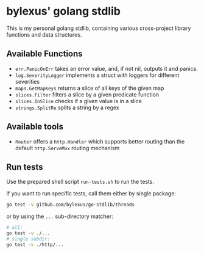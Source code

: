 # bylexus' golang stdlib

This is my personal golang stdlib, containing various cross-project library functions
and data structures.

## Available Functions

* `err.PanicOnErr` takes an error value, and, if not nil, outputs it and panics.
* `log.SeverityLogger` implements a struct with loggers for different severities
* `maps.GetMapKeys` returns a slice of all keys of the given map
* `slices.Filter` filters a slice by a given predicate function
* `slices.InSlice` checks if a given value is in a slice
* `strings.SplitRe` splits a string by a regex

## Available tools

* `Router` offers a `http.Handler` which supports better routing than the default `http.ServeMux` routing mechanism

## Run tests

Use the prepared shell script `run-tests.sh` to run the tests.

If you want to run specific tests, call them either by single package:

```sh
go test -v github.com/bylexus/go-stdlib/threads
```

or by using the `...` sub-directory matcher:

```sh
# all:
go test -v ./...
# single subdir:
go test -v ./http/...
```
